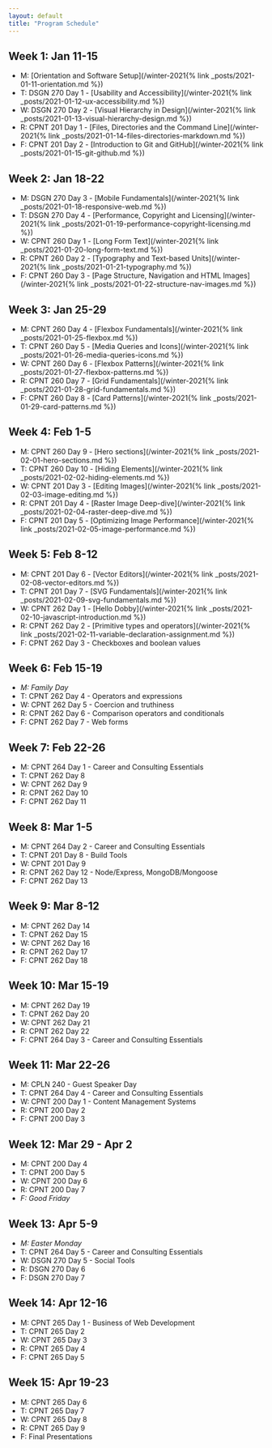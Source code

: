 ```yaml
---
layout: default
title: "Program Schedule"
---
```

## Week 1: Jan 11-15
- M: [Orientation and Software Setup](/winter-2021{% link _posts/2021-01-11-orientation.md %})
- T: DSGN 270 Day 1 - [Usability and Accessibility](/winter-2021{% link _posts/2021-01-12-ux-accessibility.md %})
- W: DSGN 270 Day 2 - [Visual Hierarchy in Design](/winter-2021{% link _posts/2021-01-13-visual-hierarchy-design.md %})
- R: CPNT 201 Day 1 - [Files, Directories and the Command Line](/winter-2021{% link _posts/2021-01-14-files-directories-markdown.md %})
- F: CPNT 201 Day 2 - [Introduction to Git and GitHub](/winter-2021{% link _posts/2021-01-15-git-github.md %})

## Week 2: Jan 18-22
- M: DSGN 270 Day 3 - [Mobile Fundamentals](/winter-2021{% link _posts/2021-01-18-responsive-web.md %})
- T: DSGN 270 Day 4 - [Performance, Copyright and Licensing](/winter-2021{% link _posts/2021-01-19-performance-copyright-licensing.md %})
- W: CPNT 260 Day 1 - [Long Form Text](/winter-2021{% link _posts/2021-01-20-long-form-text.md %})
- R: CPNT 260 Day 2 - [Typography and Text-based Units](/winter-2021{% link _posts/2021-01-21-typography.md %})
- F: CPNT 260 Day 3 - [Page Structure, Navigation and HTML Images](/winter-2021{% link _posts/2021-01-22-structure-nav-images.md %})

## Week 3: Jan 25-29
- M: CPNT 260 Day 4 - [Flexbox Fundamentals](/winter-2021{% link _posts/2021-01-25-flexbox.md %})
- T: CPNT 260 Day 5 - [Media Queries and Icons](/winter-2021{% link _posts/2021-01-26-media-queries-icons.md %})
- W: CPNT 260 Day 6 - [Flexbox Patterns](/winter-2021{% link _posts/2021-01-27-flexbox-patterns.md %})
- R: CPNT 260 Day 7 - [Grid Fundamentals](/winter-2021{% link _posts/2021-01-28-grid-fundamentals.md %})
- F: CPNT 260 Day 8 - [Card Patterns](/winter-2021{% link _posts/2021-01-29-card-patterns.md %})

## Week 4: Feb 1-5
- M: CPNT 260 Day 9 - [Hero sections](/winter-2021{% link _posts/2021-02-01-hero-sections.md %})
- T: CPNT 260 Day 10 - [Hiding Elements](/winter-2021{% link _posts/2021-02-02-hiding-elements.md %})
- W: CPNT 201 Day 3 - [Editing Images](/winter-2021{% link _posts/2021-02-03-image-editing.md %})
- R: CPNT 201 Day 4 - [Raster Image Deep-dive](/winter-2021{% link _posts/2021-02-04-raster-deep-dive.md %})
- F: CPNT 201 Day 5 - [Optimizing Image Performance](/winter-2021{% link _posts/2021-02-05-image-performance.md %})

## Week 5: Feb 8-12
- M: CPNT 201 Day 6 - [Vector Editors](/winter-2021{% link _posts/2021-02-08-vector-editors.md %})
- T: CPNT 201 Day 7 - [SVG Fundamentals](/winter-2021{% link _posts/2021-02-09-svg-fundamentals.md %})
- W: CPNT 262 Day 1 - [Hello Dobby](/winter-2021{% link _posts/2021-02-10-javascript-introduction.md %})
- R: CPNT 262 Day 2 - [Primitive types and operators](/winter-2021{% link _posts/2021-02-11-variable-declaration-assignment.md %})
- F: CPNT 262 Day 3 - Checkboxes and boolean values

## Week 6: Feb 15-19
- _M: Family Day_
- T: CPNT 262 Day 4 - Operators and expressions
- W: CPNT 262 Day 5 - Coercion and truthiness
- R: CPNT 262 Day 6 - Comparison operators and conditionals
- F: CPNT 262 Day 7 - Web forms

## Week 7: Feb 22-26
- M: CPNT 264 Day 1 - Career and Consulting Essentials
- T: CPNT 262 Day 8
- W: CPNT 262 Day 9
- R: CPNT 262 Day 10
- F: CPNT 262 Day 11

## Week 8: Mar 1-5
- M: CPNT 264 Day 2 - Career and Consulting Essentials
- T: CPNT 201 Day 8 - Build Tools
- W: CPNT 201 Day 9
- R: CPNT 262 Day 12 - Node/Express, MongoDB/Mongoose
- F: CPNT 262 Day 13

## Week 9: Mar 8-12
- M: CPNT 262 Day 14
- T: CPNT 262 Day 15
- W: CPNT 262 Day 16
- R: CPNT 262 Day 17
- F: CPNT 262 Day 18

## Week 10: Mar 15-19
- M: CPNT 262 Day 19
- T: CPNT 262 Day 20
- W: CPNT 262 Day 21 
- R: CPNT 262 Day 22
- F: CPNT 264 Day 3 - Career and Consulting Essentials

## Week 11: Mar 22-26
- M: CPLN 240 - Guest Speaker Day 
- T: CPNT 264 Day 4 - Career and Consulting Essentials
- W: CPNT 200 Day 1 - Content Management Systems
- R: CPNT 200 Day 2
- F: CPNT 200 Day 3

## Week 12: Mar 29 - Apr 2
- M: CPNT 200 Day 4
- T: CPNT 200 Day 5
- W: CPNT 200 Day 6
- R: CPNT 200 Day 7
- _F: Good Friday_

## Week 13: Apr 5-9
- _M: Easter Monday_
- T: CPNT 264 Day 5 - Career and Consulting Essentials
- W: DSGN 270 Day 5 - Social Tools
- R: DSGN 270 Day 6
- F: DSGN 270 Day 7

## Week 14: Apr 12-16
- M: CPNT 265 Day 1 - Business of Web Development
- T: CPNT 265 Day 2
- W: CPNT 265 Day 3
- R: CPNT 265 Day 4
- F: CPNT 265 Day 5

## Week 15: Apr 19-23
- M: CPNT 265 Day 6
- T: CPNT 265 Day 7
- W: CPNT 265 Day 8
- R: CPNT 265 Day 9
- F: Final Presentations
